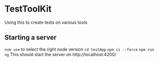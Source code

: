 # TestToolKit
Using this to create tests on various tools 

## Starting a server 
`nvm use` to select the right node version 
`cd testApp`
`npm ci --force`
`npm run ng` 
This should start the server on http://localhost:4200/